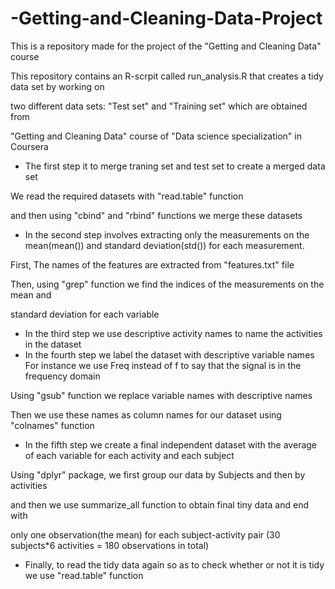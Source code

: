 # -Getting-and-Cleaning-Data-Project
This is a repository made for the project of the "Getting and Cleaning Data" course  

This repository contains an R-scrpit called run_analysis.R that creates a tidy data set by working on

two different data sets: "Test set" and "Training set" which are obtained from 

"Getting and Cleaning Data" course of "Data science specialization" in Coursera
* The first step it to merge traning set and test set to create a merged data set

We read the required datasets with "read.table" function 

and then using "cbind" and "rbind" functions we merge these datasets
* In the second step involves extracting only the measurements on the mean(mean()) 
and standard deviation(std()) for each measurement.

First, The names of the features are extracted from "features.txt" file 

Then, using "grep" function we find the indices of the measurements on the mean and 

standard deviation for each variable
* In the third step we use descriptive activity names to name the activities 
in the dataset
* In the fourth step we label the dataset with descriptive variable names 
For instance we use Freq instead of f to say that the signal is in the frequency domain

Using "gsub" function we replace variable names with descriptive names

Then we use these names as column names for our dataset using "colnames" function 
* In the fifth step we create a final independent dataset with the average of each
variable for each activity and each subject

Using "dplyr" package, we first group our data by Subjects and then by activities

and then we use summarize_all function to obtain final tiny data and end with 

only one observation(the mean) for each subject-activity pair
(30 subjects*6 activities = 180 observations in total)
* Finally, to read the tidy data again so as to check whether or not it is tidy
we use "read.table" function
